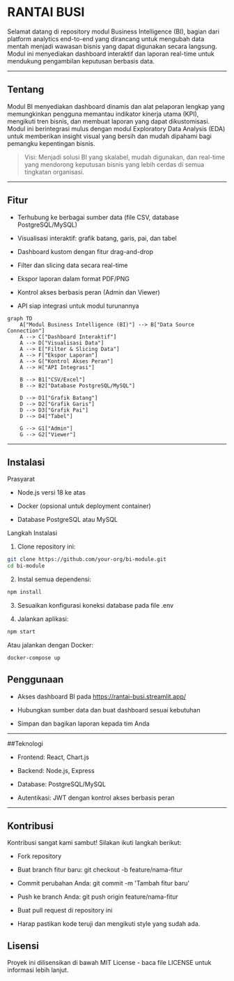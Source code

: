 # RANTAI BUSI

Selamat datang di repository modul Business Intelligence (BI), bagian dari platform analytics end-to-end yang dirancang untuk mengubah data mentah menjadi wawasan bisnis yang dapat digunakan secara langsung. Modul ini menyediakan dashboard interaktif dan laporan real-time untuk mendukung pengambilan keputusan berbasis data.

---

## Tentang

Modul BI menyediakan dashboard dinamis dan alat pelaporan lengkap yang memungkinkan pengguna memantau indikator kinerja utama (KPI), mengikuti tren bisnis, dan membuat laporan yang dapat dikustomisasi. Modul ini berintegrasi mulus dengan modul Exploratory Data Analysis (EDA) untuk memberikan insight visual yang bersih dan mudah dipahami bagi pemangku kepentingan bisnis.

> Visi: Menjadi solusi BI yang skalabel, mudah digunakan, dan real-time yang mendorong keputusan bisnis yang lebih cerdas di semua tingkatan organisasi.

---

## Fitur

- Terhubung ke berbagai sumber data (file CSV, database PostgreSQL/MySQL)

- Visualisasi interaktif: grafik batang, garis, pai, dan tabel

- Dashboard kustom dengan fitur drag-and-drop

- Filter dan slicing data secara real-time

- Ekspor laporan dalam format PDF/PNG

- Kontrol akses berbasis peran (Admin dan Viewer)

- API siap integrasi untuk modul turunannya

```mermaid
graph TD
    A["Modul Business Intelligence (BI)"] --> B["Data Source Connection"]
    A --> C["Dashboard Interaktif"]
    A --> D["Visualisasi Data"]
    A --> E["Filter & Slicing Data"]
    A --> F["Ekspor Laporan"]
    A --> G["Kontrol Akses Peran"]
    A --> H["API Integrasi"]

    B --> B1["CSV/Excel"]
    B --> B2["Database PostgreSQL/MySQL"]

    D --> D1["Grafik Batang"]
    D --> D2["Grafik Garis"]
    D --> D3["Grafik Pai"]
    D --> D4["Tabel"]

    G --> G1["Admin"]
    G --> G2["Viewer"]
```

---

## Instalasi

Prasyarat
- Node.js versi 18 ke atas

- Docker (opsional untuk deployment container)

- Database PostgreSQL atau MySQL

Langkah Instalasi
1. Clone repository ini:
```bash
git clone https://github.com/your-org/bi-module.git
cd bi-module
```

2. Instal semua dependensi:
```bash
npm install
```

3. Sesuaikan konfigurasi koneksi database pada file .env

4. Jalankan aplikasi:
```bash
npm start
```
Atau jalankan dengan Docker:
```bash
docker-compose up
```

## Penggunaan

- Akses dashboard BI pada https://rantai-busi.streamlit.app/

- Hubungkan sumber data dan buat dashboard sesuai kebutuhan

- Simpan dan bagikan laporan kepada tim Anda

---

##Teknologi

- Frontend: React, Chart.js

- Backend: Node.js, Express

- Database: PostgreSQL/MySQL

- Autentikasi: JWT dengan kontrol akses berbasis peran

---

## Kontribusi
Kontribusi sangat kami sambut! Silakan ikuti langkah berikut:

- Fork repository

- Buat branch fitur baru: git checkout -b feature/nama-fitur

- Commit perubahan Anda: git commit -m 'Tambah fitur baru'

- Push ke branch Anda: git push origin feature/nama-fitur

- Buat pull request di repository ini

- Harap pastikan kode teruji dan mengikuti style yang sudah ada.

## Lisensi

Proyek ini dilisensikan di bawah MIT License - baca file LICENSE untuk informasi lebih lanjut.
